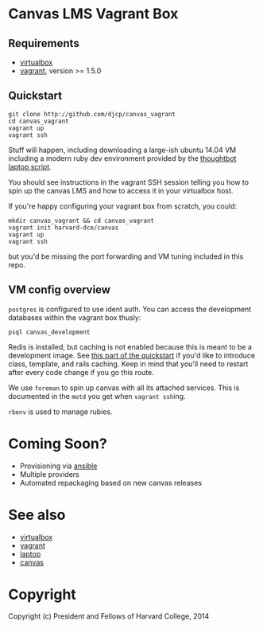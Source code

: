 Canvas LMS Vagrant Box
======================

Requirements
------------

* [virtualbox](http://virtualbox.org)
* [vagrant](http://vagrantup.com), version >= 1.5.0

Quickstart
----------

    git clone http://github.com/djcp/canvas_vagrant
    cd canvas_vagrant
    vagrant up
    vagrant ssh

Stuff will happen, including downloading a large-ish ubuntu 14.04 VM including
a modern ruby dev environment provided by the [thoughtbot laptop
script](http://github.com/thoughtbot/laptop).

You should see instructions in the vagrant SSH session telling you how to spin
up the canvas LMS and how to access it in your virtualbox host.

If you're happy configuring your vagrant box from scratch, you could:

    mkdir canvas_vagrant && cd canvas_vagrant
    vagrant init harvard-dce/canvas
    vagrant up
    vagrant ssh

but you'd be missing the port forwarding and VM tuning included in this repo.

VM config overview
------------------

`postgres` is configured to use ident auth. You can access the development
databases within the vagrant box thusly:

    psql canvas_development

Redis is installed, but caching is not enabled because this is meant to be
a development image. See [this part of the
quickstart](https://github.com/instructure/canvas-lms/wiki/Quick-Start#performance-tweaks)
if you'd like to introduce class, template, and rails caching. Keep in mind
that you'll need to restart after every code change if you go this route.

We use `foreman` to spin up canvas with all its attached services. This is
documented in the `motd` you get when `vagrant ssh`ing.

`rbenv` is used to manage rubies.

Coming Soon?
============

* Provisioning via [ansible](http://ansible.com)
* Multiple providers
* Automated repackaging based on new canvas releases

See also
========

* [virtualbox](http://virtualbox.org)
* [vagrant](http://vagrantup.com)
* [laptop](http://github.com/thoughtbot/laptop)
* [canvas](http://github.com/instructure/canvas-lms)

Copyright
=========

Copyright (c) President and Fellows of Harvard College, 2014
